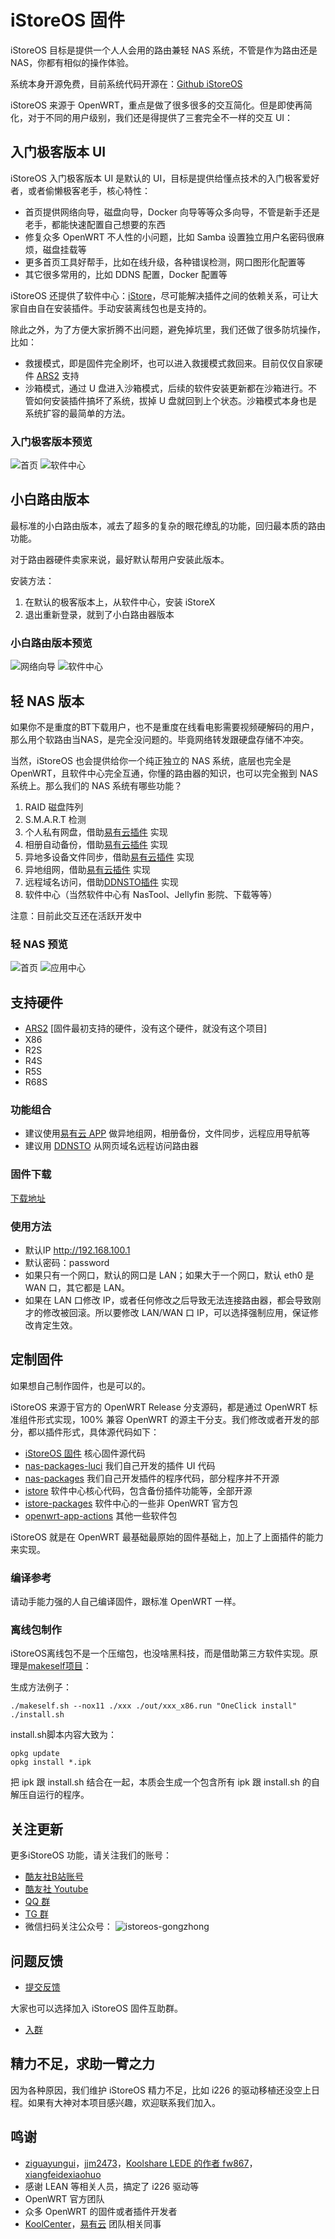# iStoreOS 固件

iStoreOS 目标是提供一个人人会用的路由兼轻 NAS 系统，不管是作为路由还是 NAS，你都有相似的操作体验。

系统本身开源免费，目前系统代码开源在：[Github iStoreOS](https://www.github.com/istoreos/istoreos)

iStoreOS 来源于 OpenWRT，重点是做了很多很多的交互简化。但是即使再简化，对于不同的用户级别，我们还是得提供了三套完全不一样的交互 UI：

## 入门极客版本 UI

iStoreOS 入门极客版本 UI 是默认的 UI，目标是提供给懂点技术的入门极客爱好者，或者偷懒极客老手，核心特性：

* 首页提供网络向导，磁盘向导，Docker 向导等等众多向导，不管是新手还是老手，都能快速配置自己想要的东西
* 修复众多 OpenWRT 不人性的小问题，比如 Samba 设置独立用户名密码很麻烦，磁盘挂载等
* 更多首页工具好帮手，比如在线升级，各种错误检测，网口图形化配置等
* 其它很多常用的，比如 DDNS 配置，Docker 配置等

iStoreOS 还提供了软件中心：[iStore](https://github.com/linkease/istore)，尽可能解决插件之间的依赖关系，可让大家自由自在安装插件。手动安装离线包也是支持的。

除此之外，为了方便大家折腾不出问题，避免掉坑里，我们还做了很多防坑操作，比如：

* 救援模式，即是固件完全刷坏，也可以进入救援模式救回来。目前仅仅自家硬件 [ARS2](https://item.taobao.com/item.htm?ft=t&id=655381846734) 支持
* 沙箱模式，通过 U 盘进入沙箱模式，后续的软件安装更新都在沙箱进行。不管如何安装插件搞坏了系统，拔掉 U 盘就回到上个状态。沙箱模式本身也是系统扩容的最简单的方法。

### 入门极客版本预览

![首页](https://doc.linkease.com/assets/img/geek-preview1.9987f6a0.jpg)
![软件中心](https://doc.linkease.com/assets/img/geek-istore-preview2.5e9c0323.jpg)

## 小白路由版本

最标准的小白路由版本，减去了超多的复杂的眼花缭乱的功能，回归最本质的路由功能。

对于路由器硬件卖家来说，最好默认帮用户安装此版本。

安装方法：

1. 在默认的极客版本上，从软件中心，安装 iStoreX
2. 退出重新登录，就到了小白路由器版本

### 小白路由版本预览

![网络向导](https://doc.linkease.com/assets/img/router-preview1.7729ec63.jpg)
![软件中心](https://doc.linkease.com/assets/img/router-istore.f031ae04.jpg)

## 轻 NAS 版本

如果你不是重度的BT下载用户，也不是重度在线看电影需要视频硬解码的用户，那么用个软路由当NAS，是完全没问题的。毕竟网络转发跟硬盘存储不冲突。

当然，iStoreOS 也会提供给你一个纯正独立的 NAS 系统，底层也完全是 OpenWRT，且软件中心完全互通，你懂的路由器的知识，也可以完全搬到 NAS 系统上。那么我们的 NAS 系统有哪些功能？

1. RAID 磁盘阵列
2. S.M.A.R.T 检测
3. 个人私有网盘，借助[易有云插件](https://app.linkease.com) 实现
4. 相册自动备份，借助[易有云插件](https://app.linkease.com) 实现
5. 异地多设备文件同步，借助[易有云插件](https://app.linkease.com) 实现
6. 异地组网，借助[易有云插件](https://app.linkease.com) 实现
7. 远程域名访问，借助[DDNSTO插件](https://www.ddnsto.com) 实现
8. 软件中心（当然软件中心有 NasTool、Jellyfin 影院、下载等等）

注意：目前此交互还在活跃开发中

### 轻 NAS 预览

![首页](https://doc.linkease.com/assets/img/nas-preview1.3d49cb9a.png)
![应用中心](https://doc.linkease.com/assets/img/nas-istore-preview2.902df65b.png)

## 支持硬件

* [ARS2](https://item.taobao.com/item.htm?ft=t&id=655381846734) [固件最初支持的硬件，没有这个硬件，就没有这个项目]
* X86
* R2S
* R4S
* R5S
* R68S

### 功能组合

* 建议使用[易有云 APP](https://app.linkease.com) 做异地组网，相册备份，文件同步，远程应用导航等
* 建议用 [DDNSTO](https://www.ddnsto.com) 从网页域名远程访问路由器

### 固件下载

[下载地址](https://fw.koolcenter.com/iStoreOS/)

### 使用方法

* 默认IP http://192.168.100.1
* 默认密码：password
* 如果只有一个网口，默认的网口是 LAN；如果大于一个网口，默认 eth0 是 WAN 口，其它都是 LAN。
* 如果在 LAN 口修改 IP，或者任何修改之后导致无法连接路由器，都会导致刚才的修改被回滚。所以要修改 LAN/WAN 口 IP，可以选择强制应用，保证修改肯定生效。

## 定制固件

如果想自己制作固件，也是可以的。

iStoreOS 来源于官方的 OpenWRT Release 分支源码，都是通过 OpenWRT 标准组件形式实现，100% 兼容 OpenWRT 的源主干分支。我们修改或者开发的部分，都以插件形式，具体源代码如下：

* [iStoreOS 固件](https://github.com/istoreos/istoreos) 核心固件源代码
* [nas-packages-luci](https://github.com/linkease/nas-packages-luci) 我们自己开发的插件 UI 代码
* [nas-packages](https://github.com/linkease/nas-packages) 我们自己开发插件的程序代码，部分程序并不开源
* [istore](https://github.com/linkease/istore) 软件中心核心代码，包含备份插件功能等，全部开源
* [istore-packages](https://github.com/linkease/istore-packages) 软件中心的一些非 OpenWRT 官方包
* [openwrt-app-actions](https://github.com/linkease/openwrt-app-actions) 其他一些软件包

iStoreOS 就是在 OpenWRT 最基础最原始的固件基础上，加上了上面插件的能力来实现。

### 编译参考

请动手能力强的人自己编译固件，跟标准 OpenWRT 一样。

### 离线包制作

iStoreOS离线包不是一个压缩包，也没啥黑科技，而是借助第三方软件实现。原理是[makeself项目](https://github.com/megastep/makeself)：

生成方法例子：
```
./makeself.sh --nox11 ./xxx ./out/xxx_x86.run "OneClick install" ./install.sh
```

install.sh脚本内容大致为：
```
opkg update
opkg install *.ipk
```

把 ipk 跟 install.sh 结合在一起，本质会生成一个包含所有 ipk 跟 install.sh 的自解压自运行的程序。

## 关注更新

更多iStoreOS 功能，请关注我们的账号：

* [酷友社B站账号](https://space.bilibili.com/1492058311?spm_id_from=333.788.0.0)
* [酷友社 Youtube](https://www.youtube.com/channel/UCvENMyIFurJi_SrnbnbyiZw)
* [QQ 群](https://www.koolcenter.com/posts/117)
* [TG 群](https://t.me/+QwxW7aimSMeRdQJX)
* 微信扫码关注公众号：
![istoreos-gongzhong](https://doc.linkease.com/assets/img/istoreos-gongzhong.7b082729.png)

## 问题反馈

* [提交反馈](https://github.com/linkease/istoreos/issues)

大家也可以选择加入 iStoreOS 固件互助群。

* [入群](https://www.koolcenter.com/posts/117)

## 精力不足，求助一臂之力

因为各种原因，我们维护 iStoreOS 精力不足，比如 i226 的驱动移植还没空上日程。如果有大神对本项目感兴趣，欢迎联系我们加入。

## 鸣谢

* [ziguayungui](https://github.com/ziguayungui)，[jjm2473](https://github.com/jjm2473)，[Koolshare LEDE 的作者 fw867](https://github.com/fw867)，[xiangfeidexiaohuo](https://github.com/xiangfeidexiaohuo)
* 感谢 LEAN 等相关人员，搞定了 i226 驱动等
* OpenWRT 官方团队
* 众多 OpenWRT 的固件或者插件开发者
* [KoolCenter](https://www.koolcenter.com)，[易有云](https://www.linkease.com) 团队相关同事

